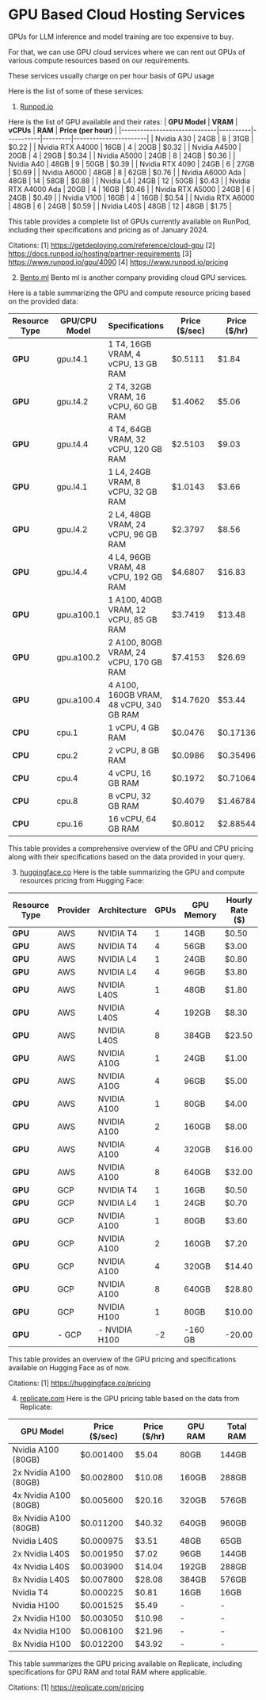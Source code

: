 # GPU Based Cloud Hosting Services

GPUs for LLM inference and model training are too expensive to buy.

For that, we can use GPU cloud services where we can rent out GPUs of various compute resources
based on our requirements.

These services usually charge on per hour basis of GPU usage

Here is the list of some of these services:

1. [Runpod.io](https://www.runpod.io/)

Here is the list of GPU available and their rates:
| **GPU Model**                | **VRAM** | **vCPUs** | **RAM** | **Price (per hour)** |
|------------------------------|----------|-----------|---------|-----------------------|
| Nvidia A30                   | 24GB     | 8         | 31GB    | $0.22                 |
| Nvidia RTX A4000             | 16GB     | 4         | 20GB    | $0.32                 |
| Nvidia A4500                 | 20GB     | 4         | 29GB    | $0.34                 |
| Nvidia A5000                 | 24GB     | 8         | 24GB    | $0.36                 |
| Nvidia A40                   | 48GB     | 9         | 50GB    | $0.39                 |
| Nvidia RTX 4090              | 24GB     | 6         | 27GB    | $0.69                 |
| Nvidia A6000                 | 48GB     | 8         | 62GB    | $0.76                 |
| Nvidia A6000 Ada             | 48GB     | 14        | 58GB    | $0.88                 |
| Nvidia L4                    | 24GB     | 12        | 50GB    | $0.43                 |
| Nvidia RTX A4000 Ada         | 20GB     | 4         | 16GB    | $0.46                 |
| Nvidia RTX A5000             | 24GB     | 6         | 24GB    | $0.49                 |
| Nvidia V100                  | 16GB     | 4         | 16GB    | $0.54                 |
| Nvidia RTX A6000             | 48GB     | 6         | 24GB    | $0.59                 |
| Nvidia L40S                  | 48GB     | 12        | 48GB    | $1.75                 |

This table provides a complete list of GPUs currently available on RunPod, including their specifications and pricing as of January 2024.

Citations:
[1] https://getdeploying.com/reference/cloud-gpu
[2] https://docs.runpod.io/hosting/partner-requirements
[3] https://www.runpod.io/gpu/4090
[4] https://www.runpod.io/pricing


2. [Bento.ml](https://www.bentoml.com/)
Bento ml is another company providing cloud GPU services.

Here is a table summarizing the GPU and compute resource pricing based on the provided data:

| **Resource Type**            | **GPU/CPU Model** | **Specifications**                        | **Price ($/sec)** | **Price ($/hr)** |
|------------------------------|-------------------|------------------------------------------|-------------------|-------------------|
| **GPU**                      | gpu.t4.1          | 1 T4, 16GB VRAM, 4 vCPU, 13 GB RAM     | $0.5111           | $1.84             |
| **GPU**                      | gpu.t4.2          | 2 T4, 32GB VRAM, 16 vCPU, 60 GB RAM    | $1.4062           | $5.06             |
| **GPU**                      | gpu.t4.4          | 4 T4, 64GB VRAM, 32 vCPU, 120 GB RAM   | $2.5103           | $9.03             |
| **GPU**                      | gpu.l4.1          | 1 L4, 24GB VRAM, 8 vCPU, 32 GB RAM     | $1.0143           | $3.66             |
| **GPU**                      | gpu.l4.2          | 2 L4, 48GB VRAM, 24 vCPU, 96 GB RAM    | $2.3797           | $8.56             |
| **GPU**                      | gpu.l4.4          | 4 L4, 96GB VRAM, 48 vCPU, 192 GB RAM   | $4.6807           | $16.83            |
| **GPU**                      | gpu.a100.1        | 1 A100, 40GB VRAM, 12 vCPU, 85 GB RAM  | $3.7419           | $13.48            |
| **GPU**                      | gpu.a100.2        | 2 A100, 80GB VRAM, 24 vCPU, 170 GB RAM | $7.4153           | $26.69            |
| **GPU**                      | gpu.a100.4        | 4 A100, 160GB VRAM, 48 vCPU, 340 GB RAM| $14.7620          | $53.44            |
| **CPU**                      | cpu.1             | 1 vCPU, 4 GB RAM                         | $0.0476           | $0.17136          |
| **CPU**                      | cpu.2             | 2 vCPU, 8 GB RAM                         | $0.0986           | $0.35496          |
| **CPU**                      | cpu.4             | 4 vCPU, 16 GB RAM                        | $0.1972           | $0.71064          |
| **CPU**                      | cpu.8             | 8 vCPU, 32 GB RAM                        | $0.4079           | $1.46784          |
| **CPU**                      | cpu.16            | 16 vCPU, 64 GB RAM                       | $0.8012           | $2.88544          |

This table provides a comprehensive overview of the GPU and CPU pricing along with their specifications based on the data provided in your query.



3. [huggingface.co](https://huggingface.co/pricing)
   Here is the table summarizing the GPU and compute resources pricing from Hugging Face:

| **Resource Type**            | **Provider** | **Architecture** | **GPUs** | **GPU Memory** | **Hourly Rate ($)** |
|------------------------------|--------------|------------------|----------|----------------|----------------------|
| **GPU**                      | AWS          | NVIDIA T4       | 1        | 14GB           | $0.50                |
| **GPU**                      | AWS          | NVIDIA T4       | 4        | 56GB           | $3.00                |
| **GPU**                      | AWS          | NVIDIA L4       | 1        | 24GB           | $0.80                |
| **GPU**                      | AWS          | NVIDIA L4       | 4        | 96GB           | $3.80                |
| **GPU**                      | AWS          | NVIDIA L40S     | 1        | 48GB           | $1.80                |
| **GPU**                      | AWS          | NVIDIA L40S     | 4        | 192GB          | $8.30                |
| **GPU**                      | AWS          | NVIDIA L40S     | 8        | 384GB          | $23.50               |
| **GPU**                      | AWS          | NVIDIA A10G     | 1        | 24GB           | $1.00                |
| **GPU**                      | AWS          | NVIDIA A10G     | 4        | 96GB           | $5.00                |
| **GPU**                      | AWS          | NVIDIA A100     | 1        | 80GB           | $4.00                |
| **GPU**                      | AWS          | NVIDIA A100     | 2        | 160GB          | $8.00                |
| **GPU**                      | AWS          | NVIDIA A100     | 4        | 320GB          | $16.00               |
| **GPU**                      | AWS          | NVIDIA A100     | 8        | 640GB          | $32.00               |
| **GPU**                      | GCP          | NVIDIA T4       | 1        | 16GB           | $0.50                |
| **GPU**                      | GCP          | NVIDIA L4       | 1        | 24GB           | $0.70                |
| **GPU**                      | GCP          | NVIDIA A100     | 1        | 80GB           | $3.60                |
| **GPU**                      | GCP          | NVIDIA A100     | 2        | 160GB          | $7.20                |
| **GPU**                      | GCP          | NVIDIA A100     | 4        | 320GB          | $14.40               |
| **GPU**                      | GCP          | NVIDIA A100     | 8        | 640GB          | $28.80               |
| **GPU**                      | GCP          | NVIDIA H100     | 1        | 80GB           | $10.00               |
| **GPU**                      |- GCP         |- NVIDIA H100    |-2       |-160 GB         |-20.00                |

This table provides an overview of the GPU pricing and specifications available on Hugging Face as of now.

Citations:
[1] https://huggingface.co/pricing


4. [replicate.com](https://replicate.com/pricing)
Here is the GPU pricing table based on the data from Replicate:

| **GPU Model**                       | **Price ($/sec)** | **Price ($/hr)** | **GPU RAM** | **Total RAM** |
|-------------------------------------|--------------------|-------------------|--------------|---------------|
| Nvidia A100 (80GB)                 | $0.001400          | $5.04             | 80GB         | 144GB         |
| 2x Nvidia A100 (80GB)              | $0.002800          | $10.08            | 160GB        | 288GB         |
| 4x Nvidia A100 (80GB)              | $0.005600          | $20.16            | 320GB        | 576GB         |
| 8x Nvidia A100 (80GB)              | $0.011200          | $40.32            | 640GB        | 960GB         |
| Nvidia L40S                         | $0.000975          | $3.51             | 48GB         | 65GB          |
| 2x Nvidia L40S                      | $0.001950          | $7.02             | 96GB         | 144GB         |
| 4x Nvidia L40S                      | $0.003900          | $14.04            | 192GB        | 288GB         |
| 8x Nvidia L40S                      | $0.007800          | $28.08            | 384GB        | 576GB         |
| Nvidia T4                           | $0.000225          | $0.81             | 16GB         | 16GB          |
| Nvidia H100                        | $0.001525          | $5.49             | -            | -             |
| 2x Nvidia H100                      | $0.003050          | $10.98            | -            | -             |
| 4x Nvidia H100                      | $0.006100          | $21.96            | -            | -             |
| 8x Nvidia H100                      | $0.012200          | $43.92            | -            | -             |

This table summarizes the GPU pricing available on Replicate, including specifications for GPU RAM and total RAM where applicable.

Citations:
[1] https://replicate.com/pricing